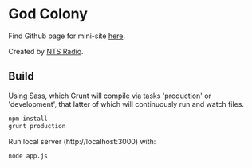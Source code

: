 # God Colony

Find Github page for mini-site [here](https://ntslive.github.io/online-installation/).

Created by [NTS Radio](http://www.nts.live).

## Build

Using Sass, which Grunt will compile via tasks 'production' or 'development', that latter of which will continuously run and watch files.

```bash
npm install
grunt production
```

Run local server (http://localhost:3000) with:
```
node app.js
```